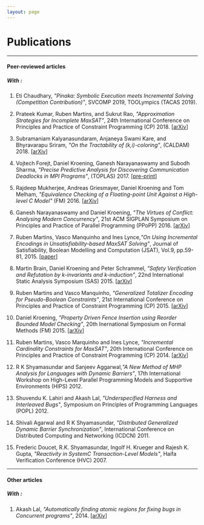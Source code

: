 ```yaml
---
layout: page
---
```



# Publications


---


#### Peer-reviewed articles

##### With :

1. Eti Chaudhary, _"Pinaka: Symbolic Execution meets Incremental Solving (Competition Contribution)"_, SVCOMP 2019, TOOLympics (TACAS 2019).

1. Prateek Kumar, Ruben Martins, and Sukrut Rao, _"Approximation Strategies for Incomplete MaxSAT"_, 24th International Conference on Principles and Practice of Constraint Programming (CP) 2018. [[arXiv](https://arxiv.org/pdf/1806.07164.pdf)]

1. Subramaniam Kalyanasundaram, Anjaneya Swami Kare, and Bhyravarapu Sriram, _"On the Tractability of (k,i)-coloring"_, (CALDAM) 2018. [[arXiv](https://arxiv.org/pdf/1802.03634.pdf)]

1. Vojtech Forejt, Daniel Kroening, Ganesh Narayanaswamy and Subodh Sharma, _"Precise Predictive Analysis for Discovering Communication Deadlocks in MPI Programs"_, (TOPLAS) 2017. [[pre-print](toplas2017-mpi.pdf)]

1. Rajdeep Mukherjee, Andreas Griesmayer, Daniel Kroening and Tom Melham, _"Equivalence Checking of a Floating-point Unit Against a High-level C Model"_ (FM) 2016. [[arXiv](https://arxiv.org/pdf/1609.00169v1.pdf)]

1. Ganesh Narayanaswamy and Daniel Kroening, _"The Virtues of Conflict: Analysing Modern Concurrency"_, 21st ACM SIGPLAN Symposium on Principles and Practice of Parallel Programming (PPoPP) 2016. [[arXiv](http://arxiv.org/abs/1602.08321)]

1. Ruben Martins, Vasco Manquinho and Ines Lynce,_"On Using Incremental Encodings in Unsatisfiability-based MaxSAT Solving"_, Journal of Satisfiability, Boolean Modelling and Computation (JSAT), Vol.9, pp.59-81, 2015. [[paper](https://satassociation.org/jsat/index.php/jsat/article/view/126)]

1. Martin Brain, Daniel Kroening and Peter Schrammel, _"Safety Verification and Refutation by k-invariants and k-induction"_, 22nd International Static Analysis Symposium (SAS) 2015. [[arXiv](http://arxiv.org/abs/1506.05671)] 

1. Ruben Martins and Vasco Manquinho, _"Generalized Totalizer Encoding for Pseudo-Boolean Constraints"_, 21st International Conference on Principles and Practice of Constraint Programming (CP) 2015. [[arXiv](http://arxiv.org/abs/1507.05920)] 

1. Daniel Kroening, _"Property Driven Fence Insertion using Reorder Bounded Model Checking"_, 20th Inernational Symposium on Formal Methods (FM) 2015. [[arXiv](http://arxiv.org/abs/1407.7443)]

1. Ruben Martins, Vasco Marquinho and Ines Lynce, _"Incremental Cardinality Constraints for MaxSAT"_, 20th International Conference on Principles and Practice of Constraint Programming (CP) 2014. [[arXiv](http://arxiv.org/abs/1408.4628)] 

1. R K Shyamasundar and Sanjeev Aggarwal,_"A New Method of MHP Analysis for Languages with Dynamic Barriers"_, 17th International Workshop on High-Level Parallel Programming Models and Supportive Environments (HIPS) 2012. 

1. Shuvendu K. Lahiri and Akash Lal, _"Underspecified Harness and Interleaved Bugs"_, Symposium on Principles of Programming Languages (POPL) 2012. 

1. Shivali Agarwal and R K Shyamasundar, _"Distributed Generalized Dynamic Barrier Synchronization"_, International Conference on Distributed Computing and Networking (ICDCN) 2011.

1. Frederic Doucet, R.K. Shyamasundar, Ingolf H. Krueger and Rajesh K. Gupta, _"Reactivity in SystemC Transaction-Level Models"_, Haifa Verification Conference (HVC) 2007.


---


#### Other articles




##### With :
1. Akash Lal, _"Automatically finding atomic regions for fixing bugs in Concurrent programs"_, 2014. [[arXiv](http://arxiv.org/abs/1403.1749)]


